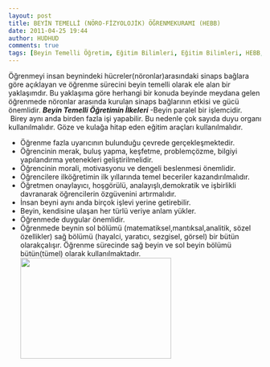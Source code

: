 ```yaml
---
layout: post
title: BEYİN TEMELLİ (NÖRO-FİZYOLOJİK) ÖĞRENMEKURAMI (HEBB)
date: 2011-04-25 19:44
author: HUDHUD
comments: true
tags: [Beyin Temelli Öğretim, Eğitim Bilimleri, Eğitim Bilimleri, HEBB, NÖRO FİZYOLOJİK, sağ sol lob]
---
```

Öğrenmeyi insan beynindeki hücreler(nöronlar)arasındaki sinaps bağlara göre açıklayan ve öğrenme sürecini beyin temelli olarak ele alan bir yaklaşımdır. Bu yaklaşıma göre herhangi bir konuda beyinde meydana gelen öğrenmede nöronlar arasında kurulan sinaps bağlarının etkisi ve gücü önemlidir.
<em><strong>Beyin Temelli Öğretimin İlkeleri</strong></em>
-Beyin paralel bir işlemcidir.  Birey aynı anda birden fazla işi yapabilir. Bu nedenle çok sayıda duyu organı kullanılmalıdır. Göze ve kulağa hitap eden eğitim araçları kullanılmalıdır.
- Öğrenme fazla uyarıcının bulunduğu çevrede gerçekleşmektedir.
- Öğrencinin merak, buluş yapma, keşfetme, problemçözme, bilgiyi yapılandırma yetenekleri geliştirilmelidir.
- Öğrencinin morali, motivasyonu ve dengeli beslenmesi önemlidir.
- Öğrencilere ilköğretimin ilk yıllarında temel beceriler kazandırılmalıdır.
- Öğretmen onaylayıcı, hoşgörülü, analayışlı,demokratik ve işbirlikli davranarak öğrencilerin özgüvenini artırmalıdır.
- İnsan beyni aynı anda birçok işlevi yerine getirebilir.
- Beyin, kendisine ulaşan her türlü veriye anlam yükler.
- Öğrenmede duygular önemlidir.
- Öğrenmede beynin sol bölümü (matematiksel,mantıksal,analitik, sözel özellikler) sağ bölümü (hayalci, yaratıcı, sezgisel, görsel) bir bütün olarakçalışır. Öğrenme sürecinde sağ beyin ve sol beyin bölümü bütün(tümel) olarak kullanılmaktadır.
<a href="http://www.egitimvaktim.com/dosyalar/2011/04/sag-sol-lob.jpg"><img class="alignnone size-medium wp-image-418" title="sag-sol-lob" src="http://www.egitimvaktim.com/dosyalar/2011/04/sag-sol-lob-300x201.jpg" alt="" width="300" height="201" /></a>
